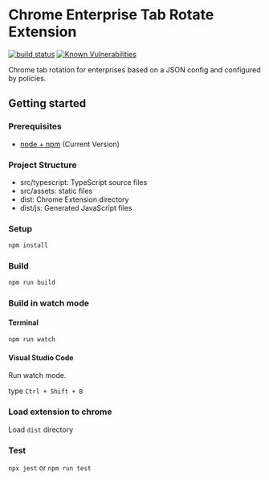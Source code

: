 # Chrome Enterprise Tab Rotate Extension

[![build status](https://img.shields.io/github/workflow/status/silthus/chrome-enterprise-tab-rotate/Node%20CI)](https://github.com/Silthus/chrome-enterprise-tab-rotate/actions) [![Known Vulnerabilities](https://snyk.io/test/github/Silthus/chrome-enterprise-tab-rotate/badge.svg?targetFile=package.json)](https://snyk.io/test/github/Silthus/chrome-enterprise-tab-rotate?targetFile=package.json)

Chrome tab rotation for enterprises based on a JSON config and configured by policies.

## Getting started

### Prerequisites

* [node + npm](https://nodejs.org/) (Current Version)

### Project Structure

* src/typescript: TypeScript source files
* src/assets: static files
* dist: Chrome Extension directory
* dist/js: Generated JavaScript files

### Setup

```sh
npm install
```

### Build

```sh
npm run build
```

### Build in watch mode

#### Terminal

```sh
npm run watch
```

#### Visual Studio Code

Run watch mode.

type `Ctrl + Shift + B`

### Load extension to chrome

Load `dist` directory

### Test

`npx jest` or `npm run test`
